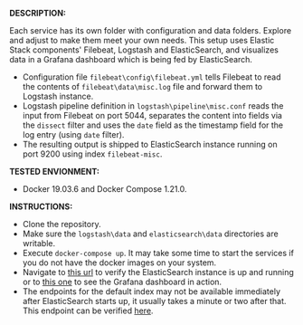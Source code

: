 **DESCRIPTION:**

Each service has its own folder with configuration and data folders. Explore and adjust to make them meet your own needs.
This setup uses Elastic Stack components' Filebeat, Logstash and ElasticSearch, and visualizes data in a Grafana dashboard which is being fed by ElasticSearch.

- Configuration file `filebeat\config\filebeat.yml` tells Filebeat to read the contents of `filebeat\data\misc.log` file and forward them to Logstash instance.
- Logstash pipeline definition in `logstash\pipeline\misc.conf` reads the input from Filebeat on port 5044, separates the content into fields via the `dissect` filter and uses the `date` field as the timestamp field for the log entry (using `date` filter).
- The resulting output is shipped to ElasticSearch instance running on port 9200 using index `filebeat-misc`.

**TESTED ENVIONMENT:**
- Docker 19.03.6 and Docker Compose 1.21.0.

**INSTRUCTIONS:**
- Clone the repository.
- Make sure the `logstash\data` and `elasticsearch\data` directories are writable.
- Execute `docker-compose up`. It may take some time to start the services if you do not have the docker images on your system.
- Navigate to [this url](http://localhost:9200) to verify the ElasticSearch instance is up and running or to [this one](http://localhost:3000) to see the Grafana dashboard in action.
- The endpoints for the default index may not be available immediately after ElasticSearch starts up, it usually takes a minute or two after that. This endpoint can be verified [here](http://localhost:9200/filebeat-misc/_search).
